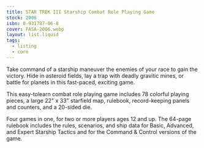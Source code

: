 ```yaml
---
title: STAR TREK III Starship Combat Role Playing Game
stock: 2006
isbn: 0-931787-06-8
cover: FASA-2006.webp
layout: list.liquid
tags: 
  - listing
  - core
---
```

Take command of a starship maneuver the enemies of your race to gain the victory. Hide in asteroid fields, lay a trap with deadly gravitic mines, or battle for planets in this fast-paced, exciting game. 

This easy-tolearn combat role playing game includes 78 colorful playing pieces, a large 22" x 33" starfield map, rulebook, record-keeping panels and counters, and a 20-sided die. 

Four games in one, for two or more players ages 12 and up. The 64-page rulebook includes the rules, scenarios, and ship data for Basic, Advanced, and Expert Starship Tactics and for the Command & Control versions of the game.